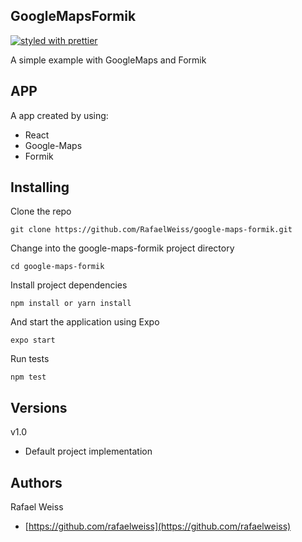 ## GoogleMapsFormik
[![styled with prettier](https://img.shields.io/badge/styled_with-prettier-ff69b4.svg)](https://github.com/prettier/prettier)

A simple example with GoogleMaps and Formik

## APP

A app created by using: 
- React
- Google-Maps
- Formik

## Installing

Clone the repo

```
git clone https://github.com/RafaelWeiss/google-maps-formik.git
```

Change into the google-maps-formik project directory

```
cd google-maps-formik
```

Install project dependencies

```
npm install or yarn install
```

And start the application using Expo

```
expo start
```

Run tests

```
npm test
```

## Versions

v1.0

-   Default project implementation

## Authors

Rafael Weiss

-   [https://github.com/rafaelweiss](https://github.com/rafaelweiss)
